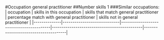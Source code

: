 #Occupation general practitioner
##Number skills 1
###Similar occupations:
| occupation   | skills in this occupation   | skills that match general practitioner   | percentage match with general practitioner   | skills not in general practitioner   |
|--------------|-----------------------------|------------------------------------------|----------------------------------------------|--------------------------------------|
